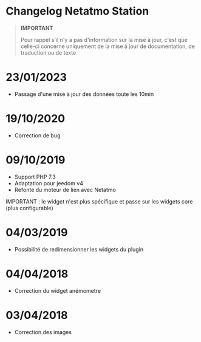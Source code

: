 # Changelog Netatmo Station

>**IMPORTANT**
>
>Pour rappel s'il n'y a pas d'information sur la mise à jour, c'est que celle-ci concerne uniquement de la mise à jour de documentation, de traduction ou de texte

# 23/01/2023

- Passage d'une mise à jour des données toute les 10min

# 19/10/2020

- Correction de bug

# 09/10/2019

- Support PHP 7.3
- Adaptation pour jeedom v4
- Refonte du moteur de lien avec Netatmo

IMPORTANT : le widget n'est plus spécifique et passe sur les widgets core (plus configurable)

# 04/03/2019

- Possibilité de redimensionner les widgets du plugin

# 04/04/2018

- Correction du widget anémometre

# 03/04/2018

- Correction des images
